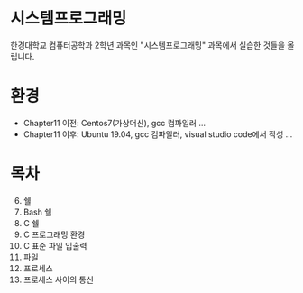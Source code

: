 # 시스템프로그래밍
한경대학교 컴퓨터공학과 2학년 과목인 "시스템프로그래밍" 과목에서 실습한 것들을 올립니다.

# 환경 
- Chapter11 이전: Centos7(가상머신), gcc 컴파일러 ...
- Chapter11 이후: Ubuntu 19.04, gcc 컴파일러, visual studio code에서 작성 ...

# 목차
6. 쉘
7. Bash 쉘
8. C 쉘
9. C 프로그래밍 환경
10. C 표준 파일 입출력
11. 파일
12. 프로세스
13. 프로세스 사이의 통신
